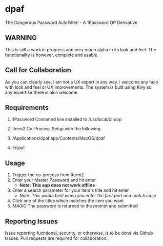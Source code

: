 # dpaf
The Dangerous Password AutoFiller! - A 1Password OP Derivative

## WARNING

This is still a work in progress and very much alpha in its look and feel.  The functionality is however, complete and usable.

## Call for Collaboration

As you can clearly see, I am not a UX expert in any way.  I welcome any help with look and feel or UX improvements.  The system is built using Kivy so any expertise there is also welcome.

## Requirements

1. 1Password Comamnd line installed to /usr/local/bin/op
2. Iterm2 Co-Process Setup with the following:
  1. /Applications/dpaf.app/Contents/MacOS/dpaf

3. Enjoy!

## Usage

1. Trigger the co-process from Iterm2
2. Enter your Master Password and hit enter
    - **Note: This app does not work offline**
3. Enter a search parameter for your item's title and hit enter
    - *Note: This works best when you enter the first part and match case*
4. Click one of the titles which matches the item you want
5. *MAGIC* The password is returned to the prompt and submitted

## Reporting Issues

Issue reporting fucntional, security, or otherwise, is to be done via Github Issues.  Pull requests are required for collaboration.